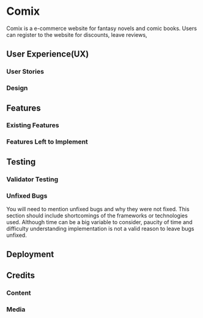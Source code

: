 # Comix

Comix is a e-commerce website for fantasy novels and comic books. Users can register to the website for discounts, leave reviews, 

## User Experience(UX)
### User Stories
### Design
## Features 



### Existing Features



### Features Left to Implement



## Testing 




### Validator Testing 


### Unfixed Bugs

You will need to mention unfixed bugs and why they were not fixed. This section should include shortcomings of the frameworks or technologies used. Although time can be a big variable to consider, paucity of time and difficulty understanding implementation is not a valid reason to leave bugs unfixed. 

## Deployment




## Credits 



### Content 



### Media

